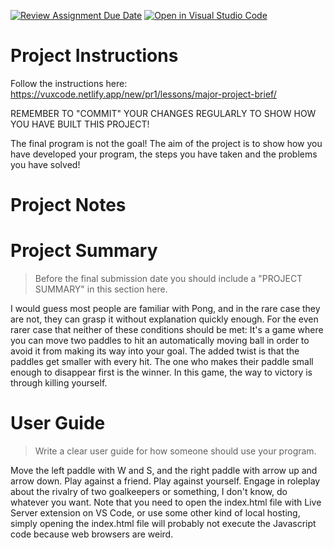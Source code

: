 [![Review Assignment Due Date](https://classroom.github.com/assets/deadline-readme-button-24ddc0f5d75046c5622901739e7c5dd533143b0c8e959d652212380cedb1ea36.svg)](https://classroom.github.com/a/knTkeOvY)
[![Open in Visual Studio Code](https://classroom.github.com/assets/open-in-vscode-718a45dd9cf7e7f842a935f5ebbe5719a5e09af4491e668f4dbf3b35d5cca122.svg)](https://classroom.github.com/online_ide?assignment_repo_id=12790523&assignment_repo_type=AssignmentRepo)
# Project Instructions
Follow the instructions here: https://vuxcode.netlify.app/new/pr1/lessons/major-project-brief/

REMEMBER TO "COMMIT" YOUR CHANGES REGULARLY TO SHOW HOW YOU HAVE BUILT THIS PROJECT! 

The final program is not the goal! The aim of the project is to show how you have developed your program, the steps you have taken and the problems you have solved!

# Project Notes

# Project Summary

> Before the final submission date you should include a "PROJECT SUMMARY" in this section here. 

I would guess most people are familiar with Pong, and in the rare case they are not, they can grasp it without explanation quickly enough.
For the even rarer case that neither of these conditions should be met: It's a game where you can move two paddles to hit an automatically moving ball in order to avoid it from making its way into your goal.
The added twist is that the paddles get smaller with every hit. The one who makes their paddle small enough to disappear first is the winner. In this game, the way to victory is through killing yourself.

# User Guide

> Write a clear user guide for how someone should use your program.

Move the left paddle with W and S, and the right paddle with arrow up and arrow down.
Play against a friend. Play against yourself. Engage in roleplay about the rivalry of two goalkeepers or something, I don't know, do whatever you want.
Note that you need to open the index.html file with Live Server extension on VS Code, or use some other kind of local hosting, simply opening the index.html file will probably not execute the Javascript code because web browsers are weird.